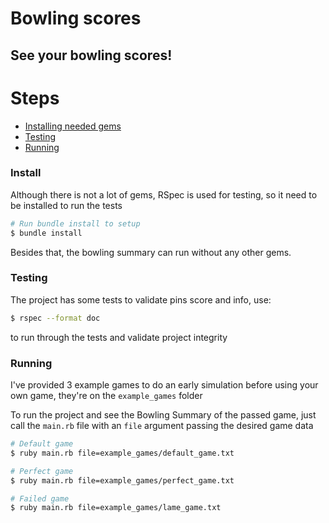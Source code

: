 # Bowling scores

## See your bowling scores!

Steps
=========
<!--ts-->
  * [Installing needed gems](#settingUp)
  * [Testing](#testing)
  * [Running](#running)
<!--te-->

### Install

Although there is not a lot of gems, RSpec is used for testing, 
so it need to be installed to run the tests

```bash
# Run bundle install to setup
$ bundle install
```

Besides that, the bowling summary can run without any other gems.

### Testing

The project has some tests to validate pins score and info, use:

```bash
$ rspec --format doc
```

to run through the tests and validate project integrity


### Running

I've provided 3 example games to do an early simulation before using your
own game, they're on the `example_games` folder

To run the project and see the Bowling Summary of the passed game, just 
call the `main.rb` file with an `file` argument passing the desired game data

```bash
# Default game
$ ruby main.rb file=example_games/default_game.txt

# Perfect game
$ ruby main.rb file=example_games/perfect_game.txt

# Failed game
$ ruby main.rb file=example_games/lame_game.txt
```

